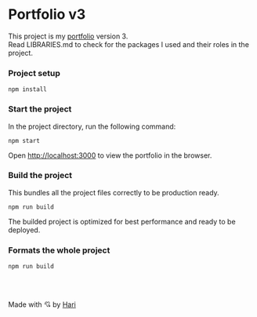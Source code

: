 # Portfolio v3

This project is my [portfolio](https://hari.netfify.app) version 3.</br>
Read LIBRARIES.md to check for the packages I used and their roles in the project.

### Project setup

```
npm install
```

### Start the project

In the project directory, run the following command:
```
npm start
```
Open [http://localhost:3000](http://localhost:3000) to view the portfolio in the browser.

### Build the project

This bundles all the project files correctly to be production ready.
```
npm run build
```
The builded project is optimized for best performance and ready to be deployed.

### Formats the whole project

```
npm run build
```

</br></br>

Made with 💘 by [Hari](https://linkedin.com/in/harijaona-rajaonson)

